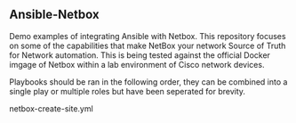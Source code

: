 ## Ansible-Netbox

Demo examples of integrating Ansible with Netbox. 
This repository focuses on some of the capabilities that make NetBox your network Source of Truth for Network automation. This is being tested against the official Docker imgage of Netbox within a lab environment of Cisco network devices.

Playbooks should be ran in the following order, they can be combined into a single play or multiple roles but have been seperated for brevity.

netbox-create-site.yml

